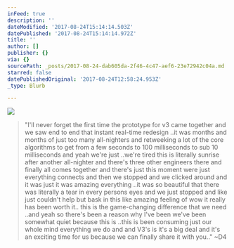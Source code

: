 ```yaml
---
inFeed: true
description: ''
dateModified: '2017-08-24T15:14:14.503Z'
datePublished: '2017-08-24T15:14:14.972Z'
title: ''
author: []
publisher: {}
via: {}
sourcePath: _posts/2017-08-24-dab605da-2f46-4c47-aef6-23e72942c04a.md
starred: false
datePublishedOriginal: '2017-08-24T12:58:24.953Z'
_type: Blurb

---
```

![](https://the-grid-user-content.s3-us-west-2.amazonaws.com/fe4f7fd0-f970-4c45-9925-351718cef589.png)

> "I'll never forget the first time the prototype for v3 came together and we saw end to end that instant real-time redesign ..it was months and months of just too many all-nighters and retweeking a lot of the core algorithms to get from a few seconds to 100 milliseconds to sub 10 milliseconds and yeah we're just ..we're tired this is literally sunrise after another all-nighter and there's three other engineers there and finally all comes together and there's just this moment were just everything connects and then we stopped and we clicked around and it was just it was amazing everything ..it was so beautiful that there was literally a tear in every persons eyes and we just stopped and like just couldn't help but bask in this like amazing feeling of wow it really has been worth it.. this is the game-changing difference that we need ..and yeah so there's been a reason why I've been we've been somewhat quiet because this is ..this is been consuming just our whole mind everything we do and and V3's is it's a big deal and it's an exciting time for us because we can finally share it with you.." ~D4